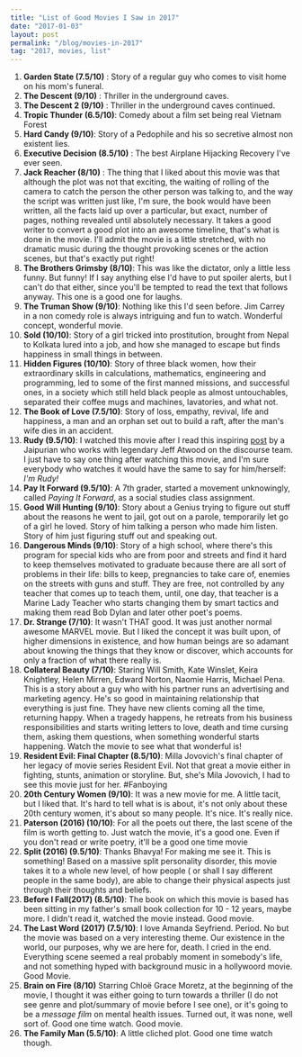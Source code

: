 ```yaml
---
title: "List of Good Movies I Saw in 2017"
date: "2017-01-03"
layout: post
permalink: "/blog/movies-in-2017"
tag: "2017, movies, list"
---
```


1. **Garden State (7.5/10)** : Story of a regular guy who comes to visit home on his mom's funeral.
2. **The Descent (9/10)** : Thriller in the underground caves.
3. **The Descent 2  (9/10)** : Thriller in the underground caves continued.
4. **Tropic Thunder (6.5/10)**: Comedy about a film set being real Vietnam Forest
5. **Hard Candy (9/10)**: Story of a Pedophile and his so secretive almost non existent lies.
6. **Executive Decision (8.5/10)** : The best Airplane Hijacking Recovery I've ever seen.
7. **Jack Reacher (8/10)** : The thing that I liked about this movie was that although the plot was not that exciting, the waiting of rolling of the camera to catch the person the other person was talking to, and the way the script was written just like, I'm sure, the book would have been written, all the facts laid up over a particular, but exact, number of pages, nothing revealed until absolutely necessary. It takes a good writer to convert a good plot into an awesome timeline, that's what is done in the movie. I'll admit the movie is a little stretched, with no dramatic music during the thought provoking scenes or the action scenes, but that's exactly put right!
8. **The Brothers Grimsby (8/10)**: This was like the dictator, only a little less funny. But funny! If I say anything else I'd have to put spoiler alerts, but I can't do that either, since you'll be tempted to read the text that follows anyway. This one is a good one for laughs.
9. **The Truman Show (9/10)**: Nothing like this I'd seen before. Jim Carrey in a non comedy role is always intriguing and fun to watch. Wonderful concept, wonderful movie.
10. **Sold (10/10)**: Story of a girl tricked into prostitution, brought from Nepal to Kolkata lured into a job, and how she managed to escape but finds happiness in small things in between.
11. **Hidden Figures (10/10)**: Story of three black women, how their extraordinary skills in calculations, mathematics, engineering and programming, led to some of the first manned missions, and successful ones, in a society which still held black people as almost untouchables, separated their coffee mugs and machines, lavatories, and what not.
12. **The Book of Love (7.5/10)**: Story of loss, empathy, revival, life and happiness, a man and an orphan set out to build a raft, after the man's wife dies in an accident.
13. **Rudy (9.5/10)**: I watched this movie after I read this inspiring [post](https://blog.techapj.com/thank-you-coach-c345f863fb2c#.om40unthv) by a Jaipurian who works with legendary Jeff Atwood on the discourse team. I just have to say one thing after watching this movie, and I'm sure everybody who watches it would have the same to say for him/herself: _I'm Rudy!_
14. **Pay It Forward (9.5/10)**: A 7th grader, started a movement unknowingly, called _Paying It Forward_, as a social studies class assignment.
15. **Good Will Hunting (9/10)**: Story about a Genius trying to figure out stuff about the reasons he went to jail, got out on a parole, temporarily let go of a girl he loved. Story of him talking a person who made him listen. Story of him just figuring stuff out and speaking out.
16. **Dangerous Minds (9/10)**: Story of a high school, where there's this program for special kids who are from poor and streets and find it hard to keep themselves motivated to graduate because there are all sort of problems in their life: bills to keep, pregnancies to take care of, enemies on the streets with guns and stuff. They are free, not controlled by any teacher that comes up to teach them, until, one day, that teacher is a Marine Lady Teacher who starts changing them by smart tactics and making them read Bob Dylan and later other poet's poems.
17. **Dr. Strange (7/10)**: It wasn't THAT good. It was just another normal awesome MARVEL movie. But I liked the concept it was built upon, of higher dimensions in existence, and how human beings are so adamant about knowing the things that they know or discover, which accounts for only a fraction of what there really is.
18. **Collateral Beauty (7/10)**: Staring Will Smith, Kate Winslet, Keira Knightley, Helen Mirren, Edward Norton, Naomie Harris, Michael Pena. This is a story about a guy who with his partner runs an advertising and marketing agency. He's so good in maintaining relationship that everything is just fine. They have new clients coming all the time, returning happy. When a tragedy happens, he retreats from his business responsibilities and starts writing letters to love, death and time cursing them, asking them questions, when something wonderful starts happening. Watch the movie to see what that wonderful is!
19. **Resident Evil: Final Chapter (8.5/10)**: Milla Jovovich's final chapter of her legacy of movie series Resident Evil. Not that great a movie either in fighting, stunts, animation or storyline. But, she's Mila Jovovich, I had to see this movie just for her. #Fanboying
20. **20th Century Women (9/10)**: It was a new movie for me. A little tacit, but I liked that. It's hard to tell what is is about, it's not only about these 20th century women, it's about so many people. It's nice. It's really nice.
21. **Paterson (2016) (10/10)**: For all the poets out there, the last scene of the film is worth getting to. Just watch the movie, it's a good one. Even if you don't read or write poetry, it'll be a good one time movie
22. **Split (2016) (9.5/10)**: Thanks Bhavya! For making me see it. This is something! Based on a massive split personality disorder, this movie takes it to a whole new level, of how people ( or shall I say different people in the same body), are able to change their physical aspects just through their thoughts and beliefs.
23. **Before I Fall(2017) (8.5/10)**: The book on which this movie is based has been sitting in my father's small book collection for 10 - 12 years, maybe more. I didn't read it, watched the movie instead. Good movie.
24. **The Last Word (2017) (7.5/10)**: I love Amanda Seyfriend. Period. No but the movie was based on a very interesting theme. Our existence in the world, our purposes, why we are here for, death. I cried in the end. Everything scene seemed a real probably moment in somebody's life, and not something hyped with background music in a hollywoord movie. Good Movie.
25. **Brain on Fire (8/10)** Starring Chloë Grace Moretz, at the beginning of the movie, I thought it was either going to turn towards a thriller (I do not see genre and plot/summary of movie before I see one), or it's going to be a _message film_ on mental health issues. Turned out, it was none, well sort of. Good one time watch. Good movie.
26. **The Family Man (5.5/10)**: A little cliched plot. Good one time watch though.
